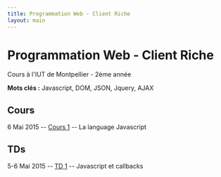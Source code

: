```yaml
---
title: Programmation Web - Client Riche
layout: main
---
```


# Programmation Web - Client Riche
Cours à l'IUT de Montpellier - 2ème année

**Mots clés :** Javascript, DOM, JSON, Jquery, AJAX

## Cours
6 Mai 2015 -- [Cours 1](classes/Cours1.html) -- La language Javascript

## TDs
5-6 Mai 2015 -- [TD 1](tutorials/Td1.html) -- Javascript et callbacks
